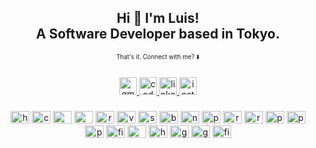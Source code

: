 <h2 align="center">Hi 👋 I'm Luis! <br>A Software Developer based in Tokyo.</h2>
<p align="center"><sub><sup>That's it. Connect with me? ⬇️</sup></sub></p>

###

<div align="center">
  <a href="mailto:rodluisr@gmail.com" target="_blank">
    <img src="https://img.shields.io/static/v1?message=Gmail&logo=gmail&label=&color=D14836&logoColor=white&labelColor=&style=for-the-badge" height="28" alt="gmail logo"  />
  </a>
  <a href="https://codepen.io/luisrrv" target="_blank">
    <img src="https://img.shields.io/static/v1?message=Codepen&logo=codepen&label=&color=000000&logoColor=white&labelColor=&style=for-the-badge" height="28" alt="codepen logo"  />
  </a>
  <a href="https://www.linkedin.com/in/luisrrv/" target="_blank">
    <img src="https://img.shields.io/static/v1?message=LinkedIn&logo=linkedin&label=&color=0077B5&logoColor=white&labelColor=&style=for-the-badge" height="28" alt="linkedin logo"  />
  </a>
  <a href="https://www.instagram.com/luis.rrv/" target="_blank">
    <img src="https://img.shields.io/static/v1?message=Instagram&logo=instagram&label=&color=E4405F&logoColor=white&labelColor=&style=for-the-badge" height="28" alt="instagram logo"  />
  </a>
<!--   <a href="https://twitter.com/luis_rrv" target="_blank">
    <img src="https://img.shields.io/static/v1?message=Twitter&logo=twitter&label=&color=1DA1F2&logoColor=white&labelColor=&style=for-the-badge" height="28" alt="twitter logo"  />
  </a> -->
</div>

###

<div align="center">
  <img src="https://cdn.jsdelivr.net/gh/devicons/devicon/icons/html5/html5-original.svg" height="20" width="30" alt="html5 logo"  />
  <img src="https://cdn.jsdelivr.net/gh/devicons/devicon/icons/css3/css3-original.svg" height="20" width="30" alt="css3 logo"  />
  <img src="https://cdn.jsdelivr.net/gh/devicons/devicon/icons/javascript/javascript-original.svg" height="20" width="30" alt"javascript logo"  />
  <img src="https://cdn.jsdelivr.net/gh/devicons/devicon/icons/typescript/typescript-original.svg" height="20"  width="30" alt"typescript logo" />
  <img src="https://cdn.jsdelivr.net/gh/devicons/devicon/icons/react/react-original.svg" height="20" width="30" alt="react logo"  />
  <img src="https://cdn.jsdelivr.net/gh/devicons/devicon/icons/vuejs/vuejs-original.svg" height="20" width="30" alt="vuejs logo"  />        
  <img src="https://cdn.jsdelivr.net/gh/devicons/devicon/icons/sass/sass-original.svg" height="20" width="30" alt="sass logo"  />
  <img src="https://cdn.jsdelivr.net/gh/devicons/devicon/icons/bootstrap/bootstrap-original.svg" height="20" width="30" alt="bootstrap logo"  />
  <img src="https://cdn.jsdelivr.net/gh/devicons/devicon/icons/nodejs/nodejs-original.svg" height="20" width="30" alt="nodejs logo"  />
  <img src="https://cdn.jsdelivr.net/gh/devicons/devicon/icons/python/python-original.svg" height="20" width="30" alt="python logo"  />
  <img src="https://cdn.jsdelivr.net/gh/devicons/devicon/icons/ruby/ruby-plain.svg" height="20" width="30" alt="ruby logo"  />
  <img src="https://cdn.jsdelivr.net/gh/devicons/devicon/icons/rails/rails-plain.svg" height="20" width="30" alt="rails logo"  />
  <img src="https://cdn.jsdelivr.net/gh/devicons/devicon/icons/php/php-plain.svg" height="20" width="30" alt="php logo"  />
  <img src="https://cdn.jsdelivr.net/gh/devicons/devicon/icons/postgresql/postgresql-original.svg" height="20" width="30" alt="postgresql logo"  />
  <img src="https://cdn.jsdelivr.net/gh/devicons/devicon/icons/redis/redis-original-wordmark.svg" height="20" width="30" alt="postgresql logo"  />
  <img src="https://cdn.jsdelivr.net/gh/devicons/devicon/icons/firebase/firebase-plain.svg" height="20" width="30" alt="firebase logo"  />
  <img src="https://cdn.jsdelivr.net/gh/devicons/devicon/icons/mongodb/mongodb-original.svg" height="20" width="30" alt="mongodb logo"  />
  <img src="https://cdn.jsdelivr.net/gh/devicons/devicon/icons/heroku/heroku-original.svg" height="20" width="30" alt="heroku logo"  />
  <img src="https://cdn.jsdelivr.net/gh/devicons/devicon/icons/git/git-original.svg" height="20" width="30" alt="git logo"  />
  <img src="https://cdn.jsdelivr.net/gh/devicons/devicon/icons/vim/vim-plain.svg" height="20" width="30" alt="git logo"  />
  <img src="https://cdn.jsdelivr.net/gh/devicons/devicon/icons/figma/figma-original.svg" height="20" width="30" alt="figma logo"  />
</div>

###
